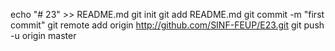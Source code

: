 echo "# 23" >> README.md
git init
git add README.md
git commit -m "first commit"
git remote add origin http://github.com/SINF-FEUP/E23.git
git push -u origin master
